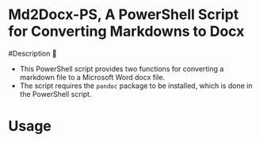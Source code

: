 # Md2Docx-PS, A PowerShell Script for Converting Markdowns to Docx


#Description 🎯
- This PowerShell script provides two functions for converting a markdown file to a Microsoft Word docx file. 
- The script requires the `pandoc` package to be installed, which is done in the PowerShell script.

# Usage





